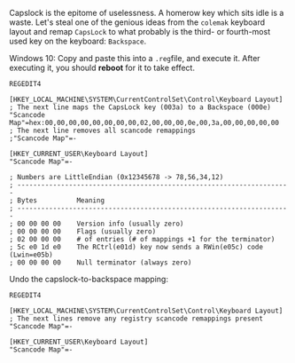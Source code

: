 Capslock is the epitome of uselessness. A homerow key which sits idle is a waste. Let's steal one of the genious ideas from the `colemak` keyboard layout and remap `CapsLock` to what probably is the third- or fourth-most used key on the keyboard: `Backspace`.

Windows 10: Copy and paste this into a `.reg`file, and execute it. After executing it, you should **reboot** for it to take effect.

```
REGEDIT4 

[HKEY_LOCAL_MACHINE\SYSTEM\CurrentControlSet\Control\Keyboard Layout] 
; The next line maps the CapsLock key (003a) to a Backspace (000e)
"Scancode Map"=hex:00,00,00,00,00,00,00,00,02,00,00,00,0e,00,3a,00,00,00,00,00
; The next line removes all scancode remappings
;"Scancode Map"=-

[HKEY_CURRENT_USER\Keyboard Layout]
"Scancode Map"=-

; Numbers are LittleEndian (0x12345678 -> 78,56,34,12)
; ---------------------------------------------------------------------
; Bytes          Meaning
; ---------------------------------------------------------------------
; 00 00 00 00    Version info (usually zero)
; 00 00 00 00    Flags (usually zero)
; 02 00 00 00    # of entries (# of mappings +1 for the terminator)
; 5c e0 1d e0    The RCtrl(e01d) key now sends a RWin(e05c) code (Lwin=e05b)
; 00 00 00 00    Null terminator (always zero)
```

Undo the capslock-to-backspace mapping:

```
REGEDIT4 

[HKEY_LOCAL_MACHINE\SYSTEM\CurrentControlSet\Control\Keyboard Layout] 
; The next lines remove any registry scancode remappings present
"Scancode Map"=-

[HKEY_CURRENT_USER\Keyboard Layout]
"Scancode Map"=-
```
